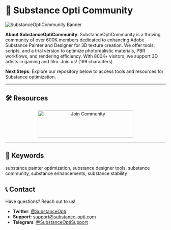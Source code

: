 # 🎨 Substance Opti Community

![SubstanceOptiCommunity Banner](https://i.ytimg.com/vi/aPQTY59Exlg/maxresdefault.jpg)

**About SubstanceOptiCommunity**: SubstanceOptiCommunity is a thriving community of over 600K members dedicated to enhancing Adobe Substance Painter and Designer for 3D texture creation. We offer tools, scripts, and a trial version to optimize photorealistic materials, PBR workflows, and rendering efficiency. With 800K+ visitors, we support 3D artists in gaming and film. Join us! (199 characters)

**Next Steps**: Explore our repository below to access tools and resources for Substance optimization.

---

## 🛠 Resources
 
  <div align="center">
  <a href="https://github.com/Substance-Opti-Community/Substance-Opti-Pack" target="_blank">
    <img src="https://img.shields.io/badge/Join-Community-3498db" alt="Join Community" width="300" height="85" style="border:none;">
  </a>
</div>

---

## 🔑 Keywords

substance painter optimization, substance designer tools, substance community, substance enhancements, substance stability

## 📞 Contact

Have questions? Reach out to us!  
- **Twitter**: [@SubstanceOpti](https://twitter.com/SubstanceOpti)  
- **Support**: [support@substance-opti.com](mailto:support@substance-opti.com)  
- **Telegram**: [@SubstanceOptiSupport](https://t.me/SubstanceOptiSupport)  
